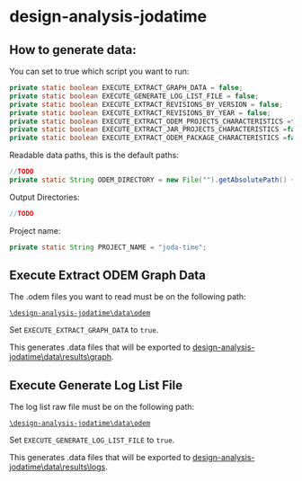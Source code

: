 # design-analysis-jodatime


## How to generate data:

You can set to true which script you want to run:

```java
private static boolean EXECUTE_EXTRACT_GRAPH_DATA = false;
private static boolean EXECUTE_GENERATE_LOG_LIST_FILE = false;
private static boolean EXECUTE_EXTRACT_REVISIONS_BY_VERSION = false;
private static boolean EXECUTE_EXTRACT_REVISIONS_BY_YEAR = false;
private static boolean EXECUTE_EXTRACT_ODEM_PROJECTS_CHARACTERISTICS =false;
private static boolean EXECUTE_EXTRACT_JAR_PROJECTS_CHARACTERISTICS =false;
private static boolean EXECUTE_EXTRACT_ODEM_PACKAGE_CHARACTERISTICS =false;

```

Readable data paths, this is the default paths:
```java
//TODO
private static String ODEM_DIRECTORY = new File("").getAbsolutePath() + "\\data\\odem";
```

Output Directories:
```java
//TODO

```

Project name:
```java
private static String PROJECT_NAME = "joda-time";
```

## Execute Extract ODEM Graph Data

The .odem files you want to read must be on the following path:

[`\design-analysis-jodatime\data\odem`](data/odem)

Set `EXECUTE_EXTRACT_GRAPH_DATA` to `true`.

This generates .data files that will be exported to [design-analysis-jodatime\data\results\graph](data/results/graph/GRAPHDIRECTORY.md).


## Execute Generate Log List File

The log list raw file must be on the following path:

[`\design-analysis-jodatime\data\odem`](data/log)

Set `EXECUTE_GENERATE_LOG_LIST_FILE` to `true`.

This generates .data files that will be exported to [design-analysis-jodatime\data\results\logs](data/results/logs/LOGDIRECTORY.md).